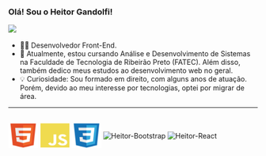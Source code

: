 ### Olá! Sou o Heitor Gandolfi!

<a href="https://www.linkedin.com/in/heitorgandolfi/" target="_blank"><img src="https://img.shields.io/badge/LinkedIn-0077B5?style=for-the-badge&logo=linkedin&logoColor=white" target="_blank"></a>

- 🙋‍♂️ Desenvolvedor Front-End.
- 🌱 Atualmente, estou cursando Análise e Desenvolvimento de Sistemas na Faculdade de Tecnologia de Ribeirão Preto (FATEC). Além disso, também dedico meus estudos ao desenvolvimento web no geral.
- 💡 Curiosidade: Sou formado em direito, com alguns anos de atuação. Porém, devido ao meu interesse por tecnologias, optei por migrar de área.

<hr>

<div style="display: inline_block"><br>
  <img align="center" alt="Heitor-HTML" height="50" width="60" src="https://raw.githubusercontent.com/devicons/devicon/master/icons/html5/html5-original.svg">
  <img align="center" alt="Heitor-Js" height="50" width="60" src="https://raw.githubusercontent.com/devicons/devicon/master/icons/javascript/javascript-plain.svg">
  <img align="center" alt="Heitor-CSS" height="50" width="60" src="https://raw.githubusercontent.com/devicons/devicon/master/icons/css3/css3-original.svg">
  <img align="center" alt="Heitor-Bootstrap" height="50" width="60" src="https://cdn.jsdelivr.net/gh/devicons/devicon/icons/bootstrap/bootstrap-original.svg">
  <img align="center" alt="Heitor-React" height="50" width="60" src="https://cdn.jsdelivr.net/gh/devicons/devicon/icons/react/react-original.svg">
</div>
